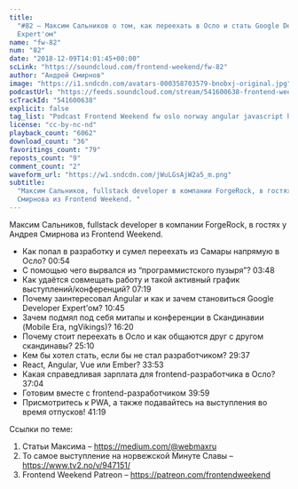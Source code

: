 ```yaml
---
title:
  "#82 – Максим Сальников о том, как переехать в Осло и стать Google Developer
  Expert'ом"
name: "fw-82"
num: "82"
date: "2018-12-09T14:01:45+00:00"
scLink: "https://soundcloud.com/frontend-weekend/fw-82"
author: "Андрей Смирнов"
image: "https://i1.sndcdn.com/avatars-000358703579-bnobxj-original.jpg"
podcastUrl: "https://feeds.soundcloud.com/stream/541600638-frontend-weekend-fw-82.m4a"
scTrackId: "541600638"
explicit: false
tag_list: "Podcast Frontend Weekend fw oslo norway angular javascript holyjs"
license: "cc-by-nc-nd"
playback_count: "6062"
download_count: "36"
favoritings_count: "79"
reposts_count: "9"
comment_count: "2"
waveform_url: "https://w1.sndcdn.com/jWuLGsAjW2a5_m.png"
subtitle:
  "Максим Сальников, fullstack developer в компании ForgeRock, в гостях у Андрея
  Смирнова из Frontend Weekend. "
---
```


Максим Сальников, fullstack developer в компании ForgeRock, в гостях у Андрея
Смирнова из Frontend Weekend.

- Как попал в разработку и сумел переехать из Самары напрямую в Осло?
  <timecode sec="54">00:54</timecode>
- С помощью чего вырвался из “программистского пузыря”?
  <timecode sec="228">03:48</timecode>
- Как удаётся совмещать работу и такой активный график выступлений/конференций?
  <timecode sec="439">07:19</timecode>
- Почему заинтересовал Angular и как и зачем становиться Google Developer
  Expert’ом? <timecode sec="645">10:45</timecode>
- Зачем подмял под себя митапы и конференции в Скандинавии (Mobile Era,
  ngVikings)? <timecode sec="980">16:20</timecode>
- Почему стоит переехать в Осло и как общаются друг с другом скандинавы?
  <timecode sec="1510">25:10</timecode>
- Кем бы хотел стать, если бы не стал разработчиком?
  <timecode sec="1777">29:37</timecode>
- React, Angular, Vue или Ember? <timecode sec="2033">33:53</timecode>
- Какая справедливая зарплата для frontend-разработчика в Осло?
  <timecode sec="2224">37:04</timecode>
- Готовим вместе с frontend-разработчиком <timecode sec="2399">39:59</timecode>
- Присмотритесь к PWA, а также подавайтесь на выступления во время отпусков!
  <timecode sec="2479">41:19</timecode>

Ссылки по теме:

1. Статьи Максима – <https://medium.com/@webmaxru>
2. То самое выступление на норвежской Минуте Славы –
   <https://www.tv2.no/v/947151/>
3. Frontend Weekend Patreon – <https://patreon.com/frontendweekend>
